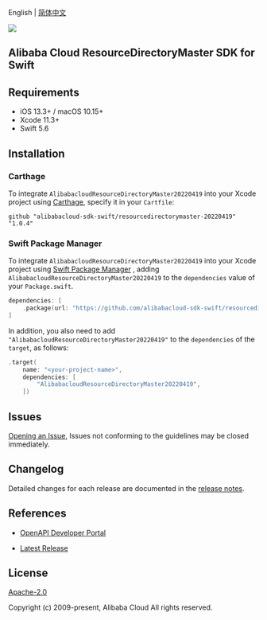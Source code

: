 English | [简体中文](README-CN.md)

![](https://aliyunsdk-pages.alicdn.com/icons/AlibabaCloud.svg)

## Alibaba Cloud ResourceDirectoryMaster SDK for Swift

## Requirements

- iOS 13.3+ / macOS 10.15+
- Xcode 11.3+
- Swift 5.6

## Installation

### Carthage

To integrate `AlibabacloudResourceDirectoryMaster20220419` into your Xcode project using [Carthage](https://github.com/Carthage/Carthage), specify it in your `Cartfile`:

```ogdl
github "alibabacloud-sdk-swift/resourcedirectorymaster-20220419" "1.0.4"
```

### Swift Package Manager

To integrate `AlibabacloudResourceDirectoryMaster20220419` into your Xcode project using [Swift Package Manager](https://swift.org/package-manager/) , adding `AlibabacloudResourceDirectoryMaster20220419` to the `dependencies` value of your `Package.swift`.

```swift
dependencies: [
    .package(url: "https://github.com/alibabacloud-sdk-swift/resourcedirectorymaster-20220419.git", from: "1.0.4")
]
```

In addition, you also need to add `"AlibabacloudResourceDirectoryMaster20220419"` to the `dependencies` of the `target`, as follows:

```swift
.target(
    name: "<your-project-name>",
    dependencies: [
        "AlibabacloudResourceDirectoryMaster20220419",
    ])
```

## Issues

[Opening an Issue](https://github.com/alibabacloud-sdk-swift/resourcedirectorymaster-20220419/issues/new), Issues not conforming to the guidelines may be closed immediately.

## Changelog

Detailed changes for each release are documented in the [release notes](./ChangeLog.txt).

## References

* [OpenAPI Developer Portal](https://next.api.alibabacloud.com/home)
- [Latest Release](https://github.com/alibabacloud-sdk-swift/resourcedirectorymaster-20220419)

## License

[Apache-2.0](http://www.apache.org/licenses/LICENSE-2.0)

Copyright (c) 2009-present, Alibaba Cloud All rights reserved.
